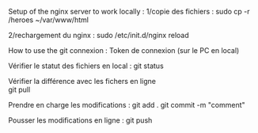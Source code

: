 Setup of the nginx server to work locally : 
1/copie des fichiers : 
sudo cp -r /heroes ~/var/www/html

2/rechargement du nginx : 
sudo /etc/init.d/nginx reload

How to use the git connexion : 
Token de connexion (sur le PC en local)

Vérifier le statut des fichiers en local : 
git status

Vérifier la différence avec les fichers en ligne  
git pull 

Prendre en charge les modifications : 
git add . 
git commit -m "comment"

Pousser les modifications en ligne :
git push 
